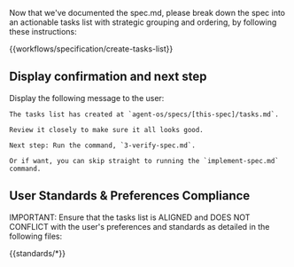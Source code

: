 Now that we've documented the spec.md, please break down the spec into an actionable tasks list with strategic grouping and ordering, by following these instructions:

{{workflows/specification/create-tasks-list}}

## Display confirmation and next step

Display the following message to the user:

```
The tasks list has created at `agent-os/specs/[this-spec]/tasks.md`.

Review it closely to make sure it all looks good.

Next step: Run the command, `3-verify-spec.md`.

Or if want, you can skip straight to running the `implement-spec.md` command.
```

## User Standards & Preferences Compliance

IMPORTANT: Ensure that the tasks list is ALIGNED and DOES NOT CONFLICT with the user's preferences and standards as detailed in the following files:

{{standards/*}}
